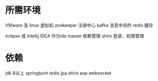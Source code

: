 # 所需环境
VMware 及 linux 虚拟机
zookeeper 注册中心
kafka 消息中间件
redis 缓存

eclipse 或 intellij IDEA 作为ide
maven 依赖管理
shiro 登录、权限管理

# 依赖
jdk 8以上
springboot
redis
jpa
shiro
aop
websocket

